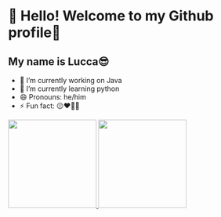 # 👋 Hello! Welcome to my Github profile🫠
## My name is Lucca😎

- 🔭 I’m currently working on Java
- 🌱 I’m currently learning python
- 😄 Pronouns: he/him
- ⚡ Fun fact: 😐❤️🐕‍🦺
<div>
<a href="https://github.com/Lucca08">
<img loading="lazy" height="180em" src="https://github-readme-stats.vercel.app/api/top-langs/?username=Lucca08&layout=compact&langs_count=7&theme=dracula"/>
<img loading="lazy" height="180em" src="https://github-readme-stats.vercel.app/api?username=Lucca08&show_icons=true&theme=dracula&include_all_commits=true&count_private=true"/>
</div>




